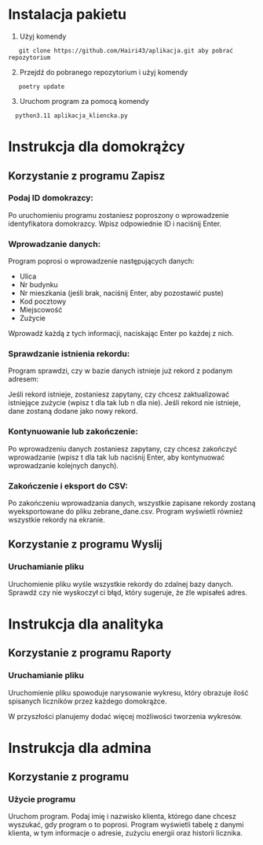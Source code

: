 # Instalacja pakietu
1. Użyj komendy
```
   git clone https://github.com/Hairi43/aplikacja.git aby pobrać repozytorium
```
2. Przejdź do pobranego repozytorium i użyj komendy
```
   poetry update
```
3. Uruchom program za pomocą komendy
```
  python3.11 aplikacja_kliencka.py
```


# Instrukcja dla domokrążcy

## Korzystanie z programu Zapisz
### Podaj ID domokrazcy:
Po uruchomieniu programu zostaniesz poproszony o wprowadzenie identyfikatora domokrazcy. Wpisz odpowiednie ID i naciśnij Enter.

### Wprowadzanie danych:
Program poprosi o wprowadzenie następujących danych:
- Ulica
- Nr budynku
- Nr mieszkania (jeśli brak, naciśnij Enter, aby pozostawić puste)
- Kod pocztowy
- Miejscowość
- Zużycie

Wprowadź każdą z tych informacji, naciskając Enter po każdej z nich.

### Sprawdzanie istnienia rekordu:
Program sprawdzi, czy w bazie danych istnieje już rekord z podanym adresem:

Jeśli rekord istnieje, zostaniesz zapytany, czy chcesz zaktualizować istniejące zużycie (wpisz t dla tak lub n dla nie).
Jeśli rekord nie istnieje, dane zostaną dodane jako nowy rekord.
### Kontynuowanie lub zakończenie:
Po wprowadzeniu danych zostaniesz zapytany, czy chcesz zakończyć wprowadzanie (wpisz t dla tak lub naciśnij Enter, aby kontynuować wprowadzanie kolejnych danych).

### Zakończenie i eksport do CSV:
Po zakończeniu wprowadzania danych, wszystkie zapisane rekordy zostaną wyeksportowane do pliku zebrane_dane.csv. Program wyświetli również wszystkie rekordy na ekranie.

## Korzystanie z programu Wyslij

### Uruchamianie pliku
Uruchomienie pliku wyśle wszystkie rekordy do zdalnej bazy danych. Sprawdź czy nie wyskoczył ci błąd, który sugeruje, że źle wpisałeś adres.

# Instrukcja dla analityka

## Korzystanie z programu Raporty

### Uruchamianie pliku
Uruchomienie pliku spowoduje narysowanie wykresu, który obrazuje ilość spisanych liczników przez każdego domokrążce.

W przyszłości planujemy dodać więcej możliwości tworzenia wykresów.

# Instrukcja dla admina

## Korzystanie z programu 

### Użycie programu
Uruchom program.
Podaj imię i nazwisko klienta, którego dane chcesz wyszukać, gdy program o to poprosi.
Program wyświetli tabelę z danymi klienta, w tym informacje o adresie, zużyciu energii oraz historii licznika.  
